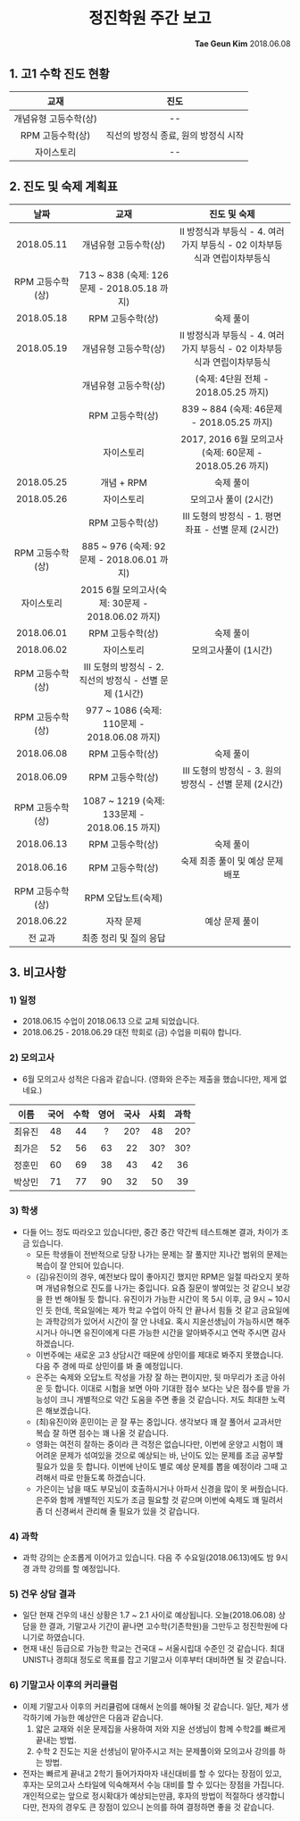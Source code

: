<h1 style="text-align:center">정진학원 주간 보고</h1>
<p style="text-align:right"><b>Tae Geun Kim</b>
2018.06.08</p>

## 1. 고1 수학 진도 현황

교재 | 진도
:--: | :--:
개념유형 고등수학(상) | --
RPM 고등수학(상) | 직선의 방정식 종료, 원의 방정식 시작
자이스토리 | --

## 2. 진도 및 숙제 계획표

날짜 | 교재 | 진도 및 숙제
:--: | :--: | :--:
2018.05.11 | 개념유형 고등수학(상) | Ⅱ 방정식과 부등식 - 4. 여러 가지 부등식 - 02 이차부등식과 연립이차부등식
  | RPM 고등수학(상) | 713 ~ 838 (숙제: 126문제 - 2018.05.18 까지) 
2018.05.18 | RPM 고등수학(상) | 숙제 풀이
2018.05.19 | 개념유형 고등수학(상) | Ⅱ 방정식과 부등식 - 4. 여러 가지 부등식 - 02 이차부등식과 연립이차부등식
	| 개념유형 고등수학(상) | (숙제: 4단원 전체 - 2018.05.25 까지)
	| RPM 고등수학(상) | 839 ~ 884 (숙제: 46문제 - 2018.05.25 까지)
	| 자이스토리 | 2017, 2016 6월 모의고사(숙제: 60문제 - 2018.05.26 까지)
2018.05.25 | 개념 + RPM | 숙제 풀이
2018.05.26 | 자이스토리 | 모의고사 풀이 (2시간)
	| RPM 고등수학(상) | Ⅲ 도형의 방정식 - 1. 평면 좌표 - 선별 문제 (2시간)
  | RPM 고등수학(상) | 885 ~ 976 (숙제: 92문제 - 2018.06.01 까지)
  | 자이스토리 | 2015 6월 모의고사(숙제: 30문제 - 2018.06.02 까지)
2018.06.01 | RPM 고등수학(상) | 숙제 풀이
2018.06.02 | 자이스토리 | 모의고사풀이 (1시간)
  | RPM 고등수학(상) | Ⅲ 도형의 방정식 - 2. 직선의 방정식 - 선별 문제 (1시간)
  | RPM 고등수학(상) | 977 ~ 1086 (숙제: 110문제 - 2018.06.08 까지)
2018.06.08 | RPM 고등수학(상) | 숙제 풀이
2018.06.09 | RPM 고등수학(상) | Ⅲ 도형의 방정식 - 3. 원의 방정식 - 선별 문제 (2시간)
  | RPM 고등수학(상) | 1087 ~ 1219 (숙제: 133문제 - 2018.06.15 까지)
2018.06.13 | RPM 고등수학(상) | 숙제 풀이
2018.06.16 | RPM 고등수학(상) | 숙제 최종 풀이 및 예상 문제 배포
  | RPM 고등수학(상) | RPM 오답노트(숙제)
2018.06.22 | 자작 문제 | 예상 문제 풀이
  | 전 교과 | 최종 정리 및 질의 응답

## 3. 비고사항


### 1) 일정

* 2018.06.15 수업이 2018.06.13 으로 교체 되었습니다.
* 2018.06.25 - 2018.06.29 대전 학회로 (금) 수업을 미뤄야 합니다.

### 2) 모의고사

* 6월 모의고사 성적은 다음과 같습니다. (영화와 은주는 제출을 했습니다만, 제게 없네요.)

이름 | 국어 | 수학 | 영어 | 국사 | 사회 | 과학
:--: | :--: | :--: | :--: | :--: | :--: | :--:
최유진 | 48 | 44 | ? | 20? | 48 | 20?
최가은 | 52 | 56 | 63 | 22 | 30? | 30?
정훈민 | 60 | 69 | 38 | 43 | 42 | 36
박상민 | 71 | 77 | 90 | 32 | 50 | 39 

### 3) 학생

* 다들 어느 정도 따라오고 있습니다만, 중간 중간 약간씩 테스트해본 결과, 차이가 조금 있습니다.
  * 모든 학생들이 전반적으로 당장 나가는 문제는 잘 풀지만 지나간 범위의 문제는 복습이 잘 안되어 있습니다.
  * (김)유진이의 경우, 예전보다 많이 좋아지긴 했지만 RPM은 일절 따라오지 못하며 개념유형으로 진도를 나가는 중입니다. 요즘 질문이 쌓여있는 것 같으니 보강을 한 번 해야될 듯 합니다. 유진이가 가능한 시간이 목 5시 이후, 금 9시 ~ 10시인 듯 한데,
  목요일에는 제가 학교 수업이 아직 안 끝나서 힘들 것 같고 금요일에는 과학강의가 있어서 시간이 잘 안 나네요. 혹시 지윤선생님이 가능하시면 해주시거나 아니면 유진이에게 다른 가능한 시간을 알아봐주시고 연락 주시면 감사하겠습니다.
  * 이번주에는 새로운 고3 상담시간 때문에 상민이를 제대로 봐주지 못했습니다. 다음 주 경에 따로 상민이를 봐 줄 예정입니다.
  * 은주는 숙제와 오답노트 작성을 가장 잘 하는 편이지만, 뒷 마무리가 조금 아쉬운 듯 합니다. 이대로 시험을 보면 아마 기대한 점수 보다는 낮은 점수를 받을 가능성이 크니 개별적으로 약간 도움을 주면 좋을 것 같습니다. 저도 최대한 노력은 해보겠습니다.
  * (최)유진이와 훈민이는 곧 잘 푸는 중입니다. 생각보다 꽤 잘 풀어서 교과서만 복습 잘 하면 점수는 꽤 나올 것 같습니다.
  * 영화는 여전히 잘하는 중이라 큰 걱정은 없습니다만, 이번에 운양고 시험이 꽤 어려운 문제가 섞여있을 것으로 예상되는 바, 난이도 있는 문제를 조금 공부할 필요가 있을 듯 합니다. 이번에 난이도 별로 예상 문제를 뽑을 예정이라 그때 고려해서 따로 만들도록 하겠습니다.
  * 가은이는 남을 때도 부모님이 호출하시거나 아파서 신경을 많이 못 써줬습니다. 은주와 함께 개별적인 지도가 조금 필요할 것 같으며 이번에 숙제도 꽤 밀려서 좀 더 신경써서 관리해 줄 필요가 있을 것 같습니다.

### 4) 과학
  * 과학 강의는 순조롭게 이어가고 있습니다. 다음 주 수요일(2018.06.13)에도 밤 9시 경 과학 강의를 할 예정입니다.

### 5) 건우 상담 결과
  * 일단 현재 건우의 내신 상황은 1.7 ~ 2.1 사이로 예상됩니다. 오늘(2018.06.08) 상담을 한 결과, 기말고사 기간이 끝나면 고수학(기존학원)을 그만두고 정진학원에 다니기로 하였습니다.
  * 현재 내신 등급으로 가능한 학교는 건국대 ~ 서울시립대 수준인 것 같습니다. 최대 UNIST나 경희대 정도로 목표를 잡고 기말고사 이후부터 대비하면 될 것 같습니다.

### 6) 기말고사 이후의 커리큘럼
  * 이제 기말고사 이후의 커리큘럼에 대해서 논의를 해야될 것 같습니다. 일단, 제가 생각하기에 가능한 예상안은 다음과 같습니다.
    1. 얇은 교재와 쉬운 문제집을 사용하여 저와 지윤 선생님이 함께 수학2를 빠르게 끝내는 방법.
    2. 수학 2 진도는 지윤 선생님이 맡아주시고 저는 문제풀이와 모의고사 강의를 하는 방법.
  * 전자는 빠르게 끝내고 2학기 들어가자마자 내신대비를 할 수 있다는 장점이 있고, 후자는 모의고사 스타일에 익숙해져서 수능 대비를 할 수 있다는 장점을 가집니다. 개인적으로는 앞으로 정시확대가 예상되는만큼, 후자의 방법이 적절하다 생각합니다만, 전자의 경우도 큰 장점이 있으니 논의를 하여 결정하면 좋을 것 같습니다.


